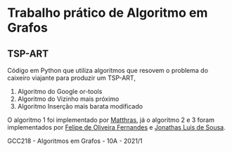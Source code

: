 # Trabalho prático de Algoritmo em Grafos
## TSP-ART
Código em Python que utiliza algoritmos que resovem o problema do caixeiro viajante para produzir um TSP-ART,
<ol>
  <li>Algoritmo do Google or-tools</li>
  <li>Algoritmo do Vizinho mais próximo</li>
  <li>Algoritmo Inserção mais barata modificado</li>
</ol>

<p>O algoritmo 1 foi implementado por <a href="https://github.com/matthras">Matthras</a>, já o algoritmo 2 e 3 foram implementados por <a href="https://github.com/FelipeFerFacul">Felipe de Oliveira Fernandes</a> e <a href="https://github.com/jonathasluis">Jonathas Luis de Sousa</a>.
<p>GCC218 - Algoritmos em Grafos - 10A - 2021/1
